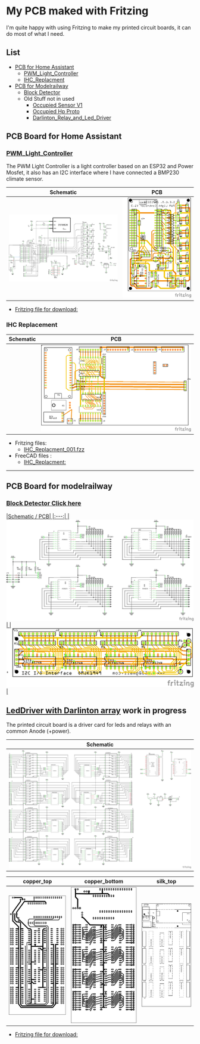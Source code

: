 # My PCB maked with Fritzing

I'm quite happy with using Fritzing to make my printed circuit boards, it can do most of what I need.

## List

* [PCB for Home Assistant](./README.md#pcb-board-for-home-assistant)
  * [PWM_Light_Controller](./README.md#pwm_light_controller)
  * [IHC_Replacment](./README.md#ihc-replacement)
* [PCB for Modelrailway](./README.md#pcb-board-for-modelrailway)
  * [Block Detector](./Block_Detecsion/README.md)
  * Old Stuff not in used
    * [Occupied Sensor V1](./README.md#occupied_sensor-work-in-progress)
    * [Occupied Hp Proto](./README.md#occupied-hp-proto)
    * [Darlinton_Relay_and_Led_Driver](./README.md#leddriver-with-darlinton-array-work-in-progress)



## PCB Board for Home Assistant

### [PWM_Light_Controller](./PWM_Light_Controller/PWM_Light_Controler_v1_3/PWM_Light_Controler_v1_3.fzz)

The PWM Light Controller is a light controller based on an ESP32 and Power Mosfet, it also has an I2C interface where I have connected a BMP230 climate sensor.

|Schematic|PCB|
|:---:|:---:|
|![schem](./PWM_Light_Controller/PWM_Light_Controler_v1_3/PWM_Light_Controler_v1_3_schem.png)|![pcb](./PWM_Light_Controller/PWM_Light_Controler_v1_3/PWM_Light_Controler_v1_3_pcb.png)||

* [Fritzing file for download:](./PWM_Light_Controller/PWM_Light_Controler_v1_3/PWM_Light_Controler_v1_3.fzz)

### IHC Replacement

|Schematic|PCB|
|:---:|:---:|
||![](./IHC_Replacment/Images/IHC_Replacment_001_pcb.png)

* Fritzing files:
  * [IHC_Replacment_001.fzz](./IHC_Replacment/IHC_Replacment_001.fzz)
* FreeCAD files :
  * [IHC_Replacment:](https://github.com/sekt1953/FreeCAD/blob/main/README.md#ihc-replacement)
<hr>

## PCB Board for modelrailway

### [Block Detector Click here](./Block_Detecsion/README.md)

[
|Schematic / PCB|
|:---:|
|![schem](./Block_Detecsion/Images/I2C_%20IO_Interface_schem.png)|
|![PCB](./Block_Detecsion/Images/I2C_%20IO_Interface_pcb.png)|
](./Block_Detecsion/README.md#i2c-io_interface-pcb)

## [LedDriver with Darlinton array](./Darlinton_Relay_and_Led_Driver/) work in progress

The printed circuit board is a driver card for leds and relays with an common Anode (+power).

|Schematic|
|:---:|
|![schem](./Darlinton_Relay_and_Led_Driver/png/PCF8574_ULN2803_schem.png)|

|copper_top|copper_bottom|silk_top|
|:---:|:---:|:---:|
|![copper_top](./Darlinton_Relay_and_Led_Driver/svg/PCF8574_ULN2803_etch_copper_top.svg)|![copper_bottom](./Darlinton_Relay_and_Led_Driver/svg/PCF8574_ULN2803_etch_copper_bottom.svg)|![silk_top](./Darlinton_Relay_and_Led_Driver/svg/PCF8574_ULN2803_etch_silk_top.svg)|

* [Fritzing file for download:](./Darlinton_Relay_and_Led_Driver/PCF8574_ULN2803.fzz)